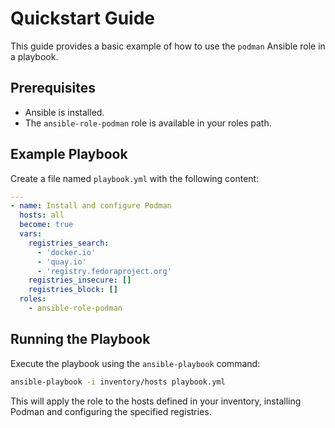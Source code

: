 # Quickstart Guide

This guide provides a basic example of how to use the `podman` Ansible role in a playbook.

## Prerequisites

- Ansible is installed.
- The `ansible-role-podman` role is available in your roles path.

## Example Playbook

Create a file named `playbook.yml` with the following content:

```yaml
---
- name: Install and configure Podman
  hosts: all
  become: true
  vars:
    registries_search:
      - 'docker.io'
      - 'quay.io'
      - 'registry.fedoraproject.org'
    registries_insecure: []
    registries_block: []
  roles:
    - ansible-role-podman
```

## Running the Playbook

Execute the playbook using the `ansible-playbook` command:

```bash
ansible-playbook -i inventory/hosts playbook.yml
```

This will apply the role to the hosts defined in your inventory, installing Podman and configuring the specified registries.
